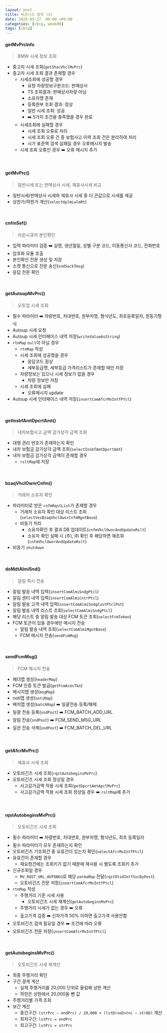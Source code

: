 ```yaml
---
layout: post
title: 비즈니스 로직 (3)
date: 2025-05-27  09:00 +09:00
categoties: [cbcp, week09]
tags: [cbcp]
---
```


#### getMvPrcInfo

> BMW 시세 정보 조회

- 중고차 시세 조회(`getShacVhclMvPrc`)
- 중고차 시세 조회 결과 존재할 경우
  - 시세조회에 성공할 경우
    - 요청 차량정보구분코드: 판매상사
    - TS 조회결과: 판매상사차량 아님
    - 소유자명 존재
    - 등록원부 조회 결과: 정상
    - 일반 시세 조회: 성공
    - ➡️ 5가지 조건을 충족했을 경우 완료
  - 시세조회에 실패할 경우
    - 시세 조회 오류로 처리
    - 시세 조회 오류 건 중 보험사고 이력 조회 건은 분리하여 처리
    - 시가 표준액 검색 실패일 경우 오류메시지 발송
  - 시세 조회 오류인 경우 ➡️ 오류 메시지 추가

<br>

#### getMvPrc()

> 일반시세 또는 판매상사 시세, 제휴사시세 비교

- 일반시세/판매상사 시세와 제휴사 시세 중 더 큰값으로 시세를 제공
- 상한가/하한가 계산(`selectUplmLwlmRt`)

<br>

#### cnfmSef()

> 라온시큐어 본인확인

- 입력 파라미터 검증 ➡️ 실명, 생년월일, 성별 구분 코드, 이동통신사 코드, 전화번호
- 암호화 모듈 호출
- 본인확인 전문 생성 및 저장
- 소켓 통신으로 전문 송신(`sndSockTmsg`)
- 응답 전문 확인

<br>

#### getAutoupMvPrc()

> 오토업 시세 조회

- 필수 파라미터 ➡️ 차량번호, 차대번호, 원부차명, 형식년도, 최초등록일자, 원동기형식
- Autoup 시세 요청
- Autoup 시세 인터페이스 내역 저장(`writeValueAsString`)
- `rtnMap` `null`이 아닐 경우
  - `rtnMap` 작성
  - 시세 조회에 성공했을 경우
    - 응답코드 정상
    - 세부등급명, 세부등급 가격리스트가 존재할 때만 저장
  - 차량정보는 있으나 시세 정보가 없을 경우
    - 차량 정보만 저장
  - 시세 조회에 실패
    - 오류메시지 update
- Autoup 시세 인터페이스 내역 저장(`insertComAfcrMvIntfPtcl`)

<br>

#### getInsbfAmtDpcrtAmt()

> 내차보험사고 금액 감가상각 금액 조회

- 대행 관리 번호가 존재하는지 확인
- 내차 보험금 감가상각 금액 조회(`selectInsbfAmtDpcrtAmt`)
- 내차 보험금 감가상각 금액이 존재할 경우
  - `rsltMap`에 저장

<br>

#### bzaqVhclOwnrCnfm()

> 거래처 소유자 확인

- 파라미터로 받은 `cnfmRqstList`가 존재할 경우
  - 거래처 소유자 확인 대상 리스트 조회(`selectVesBzaqVhclOwnrCnfmMgntBase`)
  - 비동기 처리
    - 소유자확인 후 결과 DB 업데이트(`cnfmVhclOwnrAndUpdateRslt`)
    - 소유자 확인 실패 시 (주), ㈜ 확인 후 해당하면 재조회(`cnfmVhclOwnrAndUpdateRslt`)
- 비동기 `shutdown`

<br>

#### doMdtAlmiSnd()

> 알림 즉시 전송

- 알림 발송 내역 입력(`insertComAlmiSndgPtcl`)
- 알림 센터 내역 입력(`insertComAlmiCntrPtcl`)
- 알림 발송 고객 내역 입력(`insertComAlmiSndgCustPtclPot`)
- 알림 발송 내역 리스트 조회(`selectComAlmiSndgPtcl`)
- 해당 리스트 중 알림 발송 대상 FCM 토큰 조회(`selectFcmToken`)
- FCM 토큰이 있을 경우에만 메시지 전송
  - 알림 발송 내역 조회(`selectComAlmiMgntBase`)
  - FCM 메시지 전송(`sendFcmMsg`)

<br>

#### sendFcmMsg()

> FCM 메시지 전송

- 헤더맵 생성(`headerMap`)
- FCM 인증 토큰 발급(`getFcmAcesTkn`)
- 메시지맵 생성(`msgMap`)
- noti맵 생성(`notiMap`)
- 배치맵 생성(`batchMap`) ➡️ 일괄전송 등록/해제
- 일괄 전송 등록(`sndPost`) ➡️ FCM_BATCH_ADD_URL
- 알림 전송(`sndPost`) ➡️ FCM_SEND_MSG_URL
- 일관 전송 삭제(`sndPost`) ➡️ FCM_BATCH_DEL_URL

<br>

#### getAfcrMvPrc()

> 제휴사 시세 조회

- 오토비긴즈 시세 조회(`rqstAutobeginsMvPrc`)
- 오토비긴즈 시세 조회 정상일 경우
  - 사고감가금액 적용 시세 조회(`getDpcrtAmtApclMvPrc`)
  - 사고감가금액 적용 시세 조회 정상일 경우 ➡️ `rsltMap`에 추가

<br>

#### rqstAutobeginsMvPrc()

> 오토비긴즈 시세 조회

- 필수 파라미터 ➡️ 차량번호, 차대번호, 원부차명, 형식년도, 최초 등록일자
- 필수 파라미터가 모두 존재하는지 확인
- 오토비긴즈 기조회건 중 요휴건이 있는지 확인(`selectAfcrMvIntfPtcl`)
- 유효건이 존재할 경우
  - 재요청건에는 조회키가 없기 때문에 재사용 시 별도록 조회키 추가
- 신규조회일 경우
  - `MV_RQST_URL_AUTOBEG`로 해당 `parmaMap` 전달(`rqstOtsdIntfSvcByPost`)
  - 오토비긴즈 전문 저장(`insertComAfcrMvIntfPtcl`)
- `rtnMap` 작성
  - 주행거리 기준 시세 사용
    - 오토비긴즈 시세 재계산(`getAutobeginsMvPrc`)
  - 주행거리 시세가 없는 경우 ➡️ 오류
  - 출고가격 검증 ➡️ 신차가격 50% 이하면 출고가격 사용안함
- 오토비긴즈 검색 필요일 경우 ➡️ 조건에 따라 오류
- 오토비긴즈 전문 저장(`insertComAfcrMvIntfPtcl`)

<br>

#### getAutobeginsMvPrc()

> 오토비긴즈 시세 재계산

- 최종 주행거리 확인
- 구간 경계 계산
  - 실제 주행거리를 20,000 단위로 올림해 상한 계산
  - 하한은 상한에서 20,000을 뺀 값
- 주행거리별 가격 조회
- 보간 계산
  - 중간구간: `(strPrc – endPrc) / 20,000 × (lstDrveDstnc – strDD)` 계산
  - 최저구간: `lstPrc = endPrc`
  - 최고구간: `lstPrc = strPrc`
  
<br>

